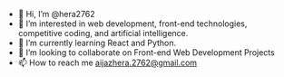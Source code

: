 - 👋 Hi, I’m @hera2762
- 👀 I’m interested in web development, front-end technologies, competitive coding, and artificial intelligence.
- 🌱 I’m currently learning React and Python.
- 💞️ I’m looking to collaborate on Front-end Web Development Projects
- 📫 How to reach me aijazhera.2762@gmail.com
